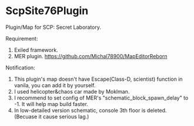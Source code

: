 # ScpSite76Plugin
Plugin/Map for SCP: Secret Laboratory.

Requirement:
1. Exiled framework.
2. MER plugin. https://github.com/Michal78900/MapEditorReborn

Notification:
1. This plugin's map doesn't have Escape(Class-D, scientist) function in vanila, you can add it by yourself.
2. I used helicopter&chaos car made by Moklman.
3. I recommend to set config of MER's "schematic_block_spawn_delay" to -1. It will help map build faster.
4. In low-detailed version schematic, console 3th floor is deleted. (Becuase it cause serious lag.)
